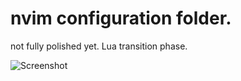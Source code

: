 # nvim configuration folder.

not fully polished yet.
Lua transition phase.

<!-- ![Screenshot](https://github.com/RamizSarfaraj/nvim/blob/master/Image/Image.png) -->
![Screenshot]($HOME/.config/nvim/Image/Image.png)
